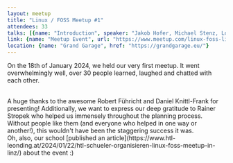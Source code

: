```yaml
---
layout: meetup
title: "Linux / FOSS Meetup #1"
attendees: 33
talks: [{name: "Introduction", speaker: "Jakob Hofer, Michael Stenz, Lorenz Holzbauer", slides: [{url: "https://linuxfosslinz.github.io/intro-presentation/"}]}, {name: "Dead simple Backups with Borgmatic", speaker: "Robert Führicht"}, {name: "Episode VIM - Return of the Editor", speaker: "Daniel Knittl-Frank", slides: [{name: "slides.md", filename: "daniel-knittl-frank-slides.md"}, {name: "slides.html", filename: "daniel-knittl-frank-slides.html"}]}]
link: {name: "Meetup Event", url: "https://www.meetup.com/linux-foss-linz/events/298028235/"}
location: {name: "Grand Garage", href: "https://grandgarage.eu/"}
---
```


On the 18th of January 2024, we held our very first meetup.
It went overwhelmingly well, over 30 people learned, laughed and chatted with each other.

<br>
A huge thanks to the awesome Robert Führicht and Daniel Knittl-Frank for presenting!
Additionally, we want to express our deep gratitude to Rainer Stropek who helped us immensely throughout the planning process.
Without people like them (and everyone who helped in one way or another!), this wouldn't have been the staggering success it was.

<br>
Oh, also, our school [published an article](https://www.htl-leonding.at/2024/01/22/htl-schueler-organisieren-linux-foss-meetup-in-linz/) about the event :)
